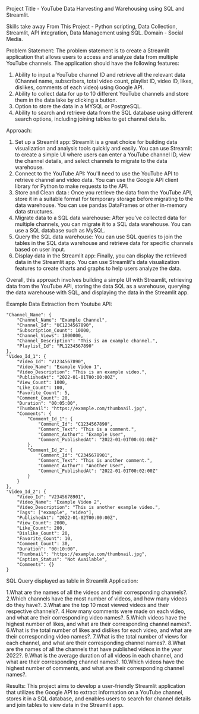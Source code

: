 Project Title - YouTube Data Harvesting and Warehousing using SQL and Streamlit.

Skills take away From This Project - Python scripting, Data Collection, Streamlit, API integration, Data Management using SQL.
Domain - Social Media.

Problem Statement:
  The problem statement is to create a Streamlit application that allows users to access and analyze data from multiple YouTube channels. The application should have the following features:

 1. Ability to input a YouTube channel ID and retrieve all the relevant data (Channel name, subscribers, total video count, playlist ID, video ID, likes, dislikes, comments of each video) using Google API.
 2. Ability to collect data for up to 10 different YouTube channels and store them in the data lake by clicking a button.
 3. Option to store the data in a MYSQL or PostgreSQL.
 4. Ability to search and retrieve data from the SQL database using different search options, including joining tables to get channel details.

Approach:
1. Set up a Streamlit app: Streamlit is a great choice for building data visualization and analysis tools quickly and easily. You can use Streamlit to create a simple UI where users can enter a YouTube channel ID, view the channel details, and select channels to migrate to the data warehouse.
2. Connect to the YouTube API: You'll need to use the YouTube API to retrieve channel and video data. You can use the Google API client library for Python to make requests to the API.
3. Store and Clean data : Once you retrieve the data from the YouTube API, store it in a suitable format for temporary storage before migrating to the data warehouse. You can use pandas DataFrames or other in-memory data structures.
4. Migrate data to a SQL data warehouse: After you've collected data for multiple channels, you can migrate it to a SQL data warehouse. You can use a SQL database such as MySQL.
5. Query the SQL data warehouse: You can use SQL queries to join the tables in the SQL data warehouse and retrieve data for specific channels based on user input.
6. Display data in the Streamlit app: Finally, you can display the retrieved data in the Streamlit app. You can use Streamlit's data visualization features to create charts and graphs to help users analyze the data.

Overall, this approach involves building a simple UI with Streamlit, retrieving data from the YouTube API, storing the data SQL as a warehouse, querying the data warehouse with SQL, and displaying the data in the Streamlit app.

 Example Data Extraction from Youtube API:

    "Channel_Name": {
        "Channel_Name": "Example Channel",
        "Channel_Id": "UC1234567890",
        "Subscription_Count": 10000,
        "Channel_Views": 1000000,
        "Channel_Description": "This is an example channel.",
        "Playlist_Id": "PL1234567890"
    },
    "Video_Id_1": {
        "Video_Id": "V1234567890",
        "Video_Name": "Example Video 1",
        "Video_Description": "This is an example video.",
        "PublishedAt": "2022-01-01T00:00:00Z",
        "View_Count": 1000,
        "Like_Count": 100,
        "Favorite_Count": 5,
        "Comment_Count": 20,
        "Duration": "00:05:00",
        "Thumbnail": "https://example.com/thumbnail.jpg",
        "Comments": {
            "Comment_Id_1": {
                "Comment_Id": "C1234567890",
                "Comment_Text": "This is a comment.",
                "Comment_Author": "Example User",
                "Comment_PublishedAt": "2022-01-01T00:01:00Z"
            },
            "Comment_Id_2": {
                "Comment_Id": "C2345678901",
                "Comment_Text": "This is another comment.",
                "Comment_Author": "Another User",
                "Comment_PublishedAt": "2022-01-01T00:02:00Z"
            }
        }
    },
    "Video_Id_2": {
        "Video_Id": "V2345678901",
        "Video_Name": "Example Video 2",
        "Video_Description": "This is another example video.",
        "Tags": ["example", "video"],
        "PublishedAt": "2022-01-02T00:00:00Z",
        "View_Count": 2000,
        "Like_Count": 200,
        "Dislike_Count": 20,
        "Favorite_Count": 10,
        "Comment_Count": 30,
        "Duration": "00:10:00",
        "Thumbnail": "https://example.com/thumbnail.jpg",
        "Caption_Status": "Not Available",
        "Comments": {}
    }
    
SQL Query displayed as table in Streamlit Application:

1.What are the names of all the videos and their corresponding channels?.
2.Which channels have the most number of videos, and how many videos do
 they have?.
3.What are the top 10 most viewed videos and their respective channels?.
4.How many comments were made on each video, and what are their
 corresponding video names?.
5.Which videos have the highest number of likes, and what are their 
corresponding channel names?.
6.What is the total number of likes and dislikes for each video, and what are 
their corresponding video names?.
7.What is the total number of views for each channel, and what are their 
corresponding channel names?.
8.What are the names of all the channels that have published videos in the year
 2022?.
9.What is the average duration of all videos in each channel, and what are their 
corresponding channel names?.
10.Which videos have the highest number of comments, and what are their 
corresponding channel names?.


Results: 
  This project aims to develop a user-friendly Streamlit application that utilizes the Google API to extract information on a YouTube channel, stores it in a SQL database, and enables users to search for channel details and join tables to view data in the Streamlit app.





